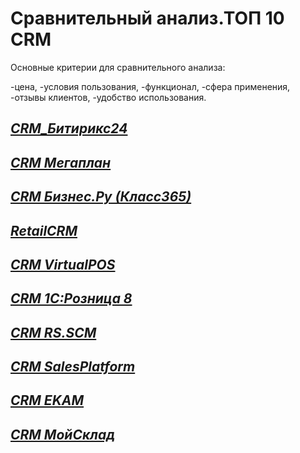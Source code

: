 # Сравнительный анализ.ТОП 10 CRM
Основные критерии для сравнительного анализа:

-цена,
-условия пользования,
-функционал,
-сфера применения,
-отзывы клиентов,
-удобство использования.



## [*CRM_Битирикс24*](CRM1.md)

## [*CRM Мегаплан*](CRM2.md)

## [*CRM Бизнес.Ру (Класс365)*](CRM3.md)

## [*RetailCRM*](CRM4.md)

## [*CRM VirtualPOS*](CRM5.md)

## [*CRM 1С:Розница 8*](CRM6.md)

## [*CRM RS.SCM*](CRM7.md)

## [*CRM SalesPlatform*](CRM8.md)

## [*CRM EKAM*](CRM9.md)

## [*CRM МойСклад*](CRM10.md)
